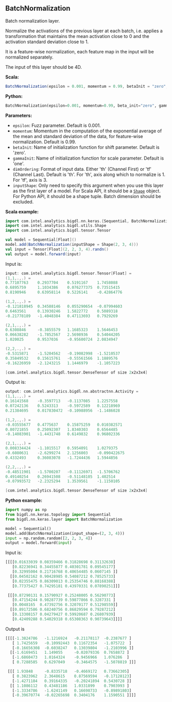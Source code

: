 ## **BatchNormalization**
Batch normalization layer.

Normalize the activations of the previous layer at each batch, i.e. applies a transformation that maintains the mean activation close to 0 and the activation standard deviation close to 1.

It is a feature-wise normalization, each feature map in the input will be normalized separately.

The input of this layer should be 4D.

**Scala:**
```scala
BatchNormalization(epsilon = 0.001, momentum = 0.99, betaInit = "zero", gammaInit = "one", dimOrdering = "th", inputShape = null)
```
**Python:**
```python
BatchNormalization(epsilon=0.001, momentum=0.99, beta_init="zero", gamma_init="one", dim_ordering="th", input_shape=None, name=None)
```

**Parameters:**

* `epsilon`: Fuzz parameter. Default is 0.001.
* `momentum`: Momentum in the computation of the exponential average of the mean and standard deviation of the data, for feature-wise normalization. Default is 0.99.
* `betaInit`: Name of initialization function for shift parameter. Default is 'zero'.
* `gammaInit`: Name of initialization function for scale parameter. Default is 'one'.
* `dimOrdering`: Format of input data. Either 'th' (Channel First) or 'tf' (Channel Last). Default is 'th'. For 'th', axis along which to normalize is 1. For 'tf', axis is 3.
* `inputShape`: Only need to specify this argument when you use this layer as the first layer of a model. For Scala API, it should be a [`Shape`](../keras-api-scala/#shape) object. For Python API, it should be a shape tuple. Batch dimension should be excluded.

**Scala example:**
```scala
import com.intel.analytics.bigdl.nn.keras.{Sequential, BatchNormalization}
import com.intel.analytics.bigdl.utils.Shape
import com.intel.analytics.bigdl.tensor.Tensor

val model = Sequential[Float]()
model.add(BatchNormalization(inputShape = Shape(2, 3, 4)))
val input = Tensor[Float](2, 2, 3, 4).randn()
val output = model.forward(input)
```
Input is:
```scala
input: com.intel.analytics.bigdl.tensor.Tensor[Float] =
(1,1,.,.) =
0.77107763	  0.2937704	   0.5191167	1.7458088
0.6895759	  1.1034386	   0.076277375	0.73515415
0.8190946	  0.63958114   0.5226141	-0.42864776

(1,2,.,.) =
-0.121818945  0.34588146   0.055290654	-0.07994603
0.6463561	  0.13930246   1.5822772	0.5089318
-0.21778189	  -1.4048384   0.47113693	0.7929269

(2,1,.,.) =
0.6308846	  -0.3855579   1.1685323	1.5646453
0.06638282	  -1.7852567   2.5698936	0.54044205
1.020025	  0.9537036	   -0.95600724	2.0834947

(2,2,.,.) =
-0.5315871	  -1.5204562   -0.19082998	-1.5210537
0.35849532	  0.15615761   -0.55561566	1.1889576
-0.16226959	  -2.1243215   1.1446979	-1.1057223

[com.intel.analytics.bigdl.tensor.DenseTensor of size 2x2x3x4]
```
Output is:
```scala
output: com.intel.analytics.bigdl.nn.abstractnn.Activity =
(1,1,.,.) =
0.16141568	  -0.3597713   -0.1137085	1.2257558
0.07242136	  0.5243313	   -0.5972589	0.12218969
0.21384695	  0.017830472  -0.10988956	-1.1486028

(1,2,.,.) =
-0.03555677	  0.4775637	   0.15875259	0.010382571
0.80721855	  0.25092307   1.8340303	0.6564485
-0.14083901	  -1.4431748   0.6149832	0.96802336

(2,1,.,.) =
0.008334424	  -1.1015517   0.5954091	1.0279375
-0.6080631	  -2.6299274   2.1256003	-0.090422675
0.4332493	  0.36083078   -1.7244436	1.5944856

(2,2,.,.) =
-0.48511901	  -1.5700207   -0.11126971	-1.5706762
0.49140254	  0.26941508   -0.51148105	1.402514
-0.07993572	  -2.2325294   1.3539561	-1.1150105

[com.intel.analytics.bigdl.tensor.DenseTensor of size 2x2x3x4]
```

**Python example:**
```python
import numpy as np
from bigdl.nn.keras.topology import Sequential
from bigdl.nn.keras.layer import BatchNormalization

model = Sequential()
model.add(BatchNormalization(input_shape=(2, 3, 4)))
input = np.random.random([2, 2, 3, 4])
output = model.forward(input)
```
Input is:
```python
[[[[0.01633039 0.08359466 0.31828698 0.31132638]
   [0.82236941 0.34455877 0.40301781 0.09545177]
   [0.32995004 0.21716768 0.40654485 0.0607145 ]]
  [[0.04502162 0.90428985 0.54087212 0.78525733]
   [0.02355475 0.86309013 0.25354746 0.88168388]
   [0.77375427 0.74295181 0.43970331 0.07890251]]]

 [[[0.87290131 0.15790927 0.25248005 0.56290773]
   [0.47154244 0.98287739 0.59877866 0.3287331 ]
   [0.0048165  0.47392756 0.32070177 0.51298559]]
  [[0.89172586 0.68240756 0.86829594 0.79287212]
   [0.13308157 0.04279427 0.59920687 0.26807939]
   [0.42409288 0.54029318 0.65308363 0.90739643]]]]
```
Output is
```python
[[[[-1.3824786   -1.1216924   -0.21178117  -0.2387677 ]
   [ 1.7425659   -0.10992443  0.11672354   -1.075722  ]
   [-0.16656308  -0.6038247   0.13039804   -1.2103996 ]]
  [[-1.6169451   1.149055     -0.02079336  0.7658872 ]
   [-1.6860473   1.0164324    -0.9456966   1.076286  ]
   [ 0.7288585   0.6297049    -0.3464575   -1.5078819 ]]]

 [[[ 1.93848     -0.8335718   -0.4669172   0.73662305]
   [ 0.3823962   2.3648615    0.87569594   -0.17128123]
   [-1.4271184   0.39164335   -0.20241894  0.5430728 ]]
  [[ 1.1086112   0.43481186   1.0331899    0.7903993 ]
   [-1.3334786   -1.6241149   0.16698733   -0.89891803]
   [-0.39670774  -0.02265698  0.3404176    1.1590551 ]]]]
```
